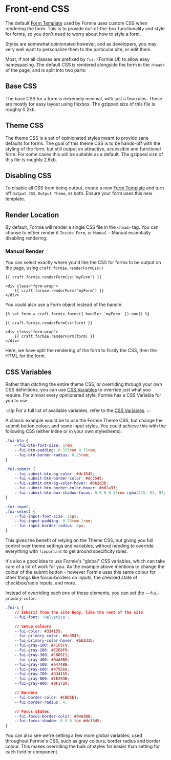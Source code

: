 # Front-end CSS

The default [Form Template](docs:template-guides/form-templates) used by Formie uses custom CSS when rendering the form. This is to provide out-of-the-box functionality and style for forms, so you don't need to worry about how to style a form. 

Styles are somewhat opinionated however, and as developers, you may very well want to personalize them to the particular site, or edit them.

Most, if not all classes are prefixed by `fui-` (Formie UI) to allow easy namespacing. The default CSS is rendered alongside the form in the `<head>` of the page, and is split into two parts:

## Base CSS
The base CSS for a form is extremely minimal, with just a few rules. These are mostly for easy layout using flexbox. The gzipped size of this file is roughly 0.2kb.

## Theme CSS 
The theme CSS is a set of opinionated styles meant to provide sane defaults for forms. The goal of this theme CSS is to be hands-off with the styling of the form, but still output an attractive, accessible and functional form. For some cases this will be suitable as a default. The gzipped size of this file is roughly 2.6kb.

## Disabling CSS
To disable all CSS from being output, create a new [Form Template](docs:template-guides/form-templates) and turn off `Output CSS`, `Output Theme`, or both. Ensure your form uses this new template.

## Render Location
By default, Formie will render a single CSS file in the `<head>` tag. You can choose to either render it `Inside Form`, or `Manual` - Manual essentially disabling rendering.

### Manual Render
You can select exactly where you'd like the CSS for forms to be output on the page, using `craft.formie.renderFormCss()`

```twig
{{ craft.formie.renderFormCss('myForm') }}

<div class="form-wrap">
    {{ craft.formie.renderForm('myForm') }}
</div>
```

You could also use a Form object instead of the handle.

```twig
{% set form = craft.formie.forms({ handle: 'myForm' }).one() %}

{{ craft.formie.renderFormCss(form) }}

<div class="form-wrap">
    {{ craft.formie.renderForm(form) }}
</div>
```

Here, we have split the rendering of the form to firstly the CSS, then the HTML for the form.

## CSS Variables
Rather than ditching the entire theme CSS, or overriding through your own CSS definitions, you can use [CSS Variables](https://developer.mozilla.org/en-US/docs/Web/CSS/Using_CSS_custom_properties) to override just what you require. For almost every opinionated style, Formie has a CSS Variable for you to use.

:::tip
For a full list of available variables, refer to the [CSS Variables](https://github.com/verbb/formie/blob/craft-3/src/web/assets/frontend/src/scss/_variables.scss).
:::

A classic example would be to use the Formie Theme CSS, but change the submit button colour, and some input styles. You could achieve this with the following CSS (either inline or in your own stylesheets).

```css
.fui-btn {
    --fui-btn-font-size: 1rem;
    --fui-btn-padding: 0.375rem 0.75rem;
    --fui-btn-border-radius: 0.25rem;
}

.fui-submit {
    --fui-submit-btn-bg-color: #dc3545;
    --fui-submit-btn-border-color: #dc3545;
    --fui-submit-btn-bg-color-hover: #bb2d3b;
    --fui-submit-btn-border-color-hover: #b02a37;
    --fui-submit-btn-box-shadow-focus: 0 0 0 0.25rem rgba(225, 83, 97, 0.5);
}

.fui-input,
.fui-select {
    --fui-input-font-size: 16px;
    --fui-input-padding: 0.75rem 1rem;
    --fui-input-border-radius: 6px;
}
```

This gives the benefit of relying on the Theme CSS, but giving you full control over theme settings and variables, without needing to override everything with `!important` to get around specificity rules.

It's also a good idea to use Formie's "global" CSS variables, which can take care of a lot of work for you. As the example above mentions to change the colour of the submit button - however Formie uses this same colour for other things like focus-borders on inputs, the checked state of checkbox/radio inputs, and more.

Instead of overriding each one of these elements, you can set the `--fui-primary-color`.

```css
.fui-i {
    // Inherit from the site body, like the rest of the site
    --fui-font: 'Helvetica';

    // Setup colours
    --fui-color: #334155;
    --fui-primary-color: #dc3545;
    --fui-primary-color-hover: #bb2d3b;
    --fui-gray-100: #F1F5F9;
    --fui-gray-200: #E2E8F0;
    --fui-gray-300: #CBD5E1;
    --fui-gray-400: #94A3B8;
    --fui-gray-500: #64748B;
    --fui-gray-600: #475569;
    --fui-gray-700: #334155;
    --fui-gray-800: #1E293B;
    --fui-gray-900: #0F172A;

    // Borders
    --fui-border-color: #CBD5E1;
    --fui-border-radius: 4;

    // Focus states
    --fui-focus-border-color: #94A3B8;
    --fui-focus-shadow: 0 0 0 3px #dc3545;
}
```

You can also see we're setting a few more global variables, used throughout Formie's CSS, such as gray colours, border radius and border colour. This makes overriding the bulk of styles far easier than setting for each field or component.
